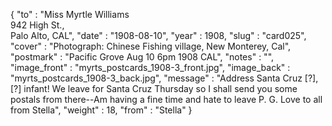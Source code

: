 {
  "to" : "Miss Myrtle Williams<br> 942 High St.,<br>Palo Alto, CAL",
  "date" : "1908-08-10",
  "year" : 1908,
  "slug" : "card025",
  "cover" : "Photograph: Chinese Fishing village, New Monterey, Cal",
  "postmark" : "Pacific Grove Aug 10 6pm 1908 CAL",
  "notes" : "",
  "image_front" : "myrts_postcards_1908-3_front.jpg",
  "image_back" : "myrts_postcards_1908-3_back.jpg",
  "message" : "Address Santa Cruz [?], [?] infant! We leave for Santa Cruz Thursday so I shall send you some postals from there--Am having a fine time and hate to leave P. G. Love to all from Stella",
  "weight" : 18,
  "from" : "Stella"
}
